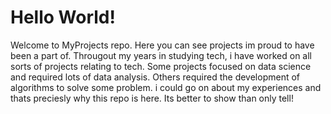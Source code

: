 # Hello World! 
Welcome to MyProjects repo. Here you can see projects im proud to have been a part of. Througout my years in studying tech, i have worked on all sorts of projects relating to tech. Some projects focused on data science and required lots of data analysis. Others required the development of algorithms to solve some problem. i could go on about my experiences and thats preciesly why this repo is here. Its better to show than only tell! 


